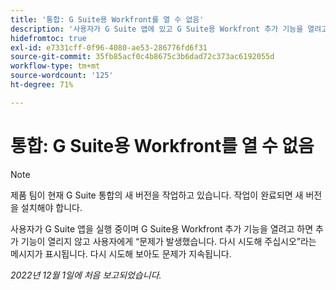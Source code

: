 ```yaml
---
title: '통합: G Suite용 Workfront를 열 수 없음'
description: '사용자가 G Suite 앱에 있고 G Suite용 Workfront 추가 기능을 열려고 하면 추가 기능이 열리지 않고 사용자에게 "문제가 발생했습니다"라는 메시지가 표시되면 다시 시도하세요. 다시 시도해 보아도 문제가 지속됩니다. '
hidefromtoc: true
exl-id: e7331cff-0f96-4080-ae53-286776fd6f31
source-git-commit: 35fb85acf0c4b8675c3b6dad72c373ac6192055d
workflow-type: tm+mt
source-wordcount: '125'
ht-degree: 71%

---
```


# 통합: G Suite용 Workfront를 열 수 없음

<!--Converted to Story-->

>[!NOTE]
>
>제품 팀이 현재 G Suite 통합의 새 버전을 작업하고 있습니다. 작업이 완료되면 새 버전을 설치해야 합니다.

사용자가 G Suite 앱을 실행 중이며 G Suite용 Workfront 추가 기능을 열려고 하면 추가 기능이 열리지 않고 사용자에게 “문제가 발생했습니다. 다시 시도해 주십시오”라는 메시지가 표시됩니다. 다시 시도해 보아도 문제가 지속됩니다.

_2022년 12월 1일에 처음 보고되었습니다._
